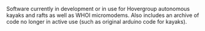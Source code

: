 Software currently in development or in use for Hovergroup autonomous kayaks and rafts as well as WHOI micromodems.  Also includes an archive of code no longer in active use (such as original arduino code for kayaks).